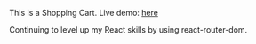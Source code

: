 This is a Shopping Cart. Live demo: <a href='https://anduarte3.github.io/Shopping-Cart/'>here</a>

Continuing to level up my React skills by using react-router-dom.
